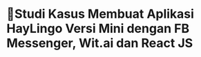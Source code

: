🥇Studi Kasus Membuat Aplikasi HayLingo Versi Mini dengan FB Messenger, Wit.ai dan React JS
===========================================================================================

